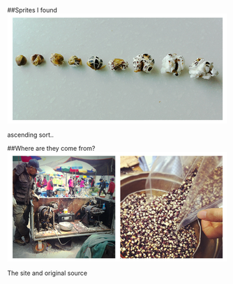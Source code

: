 ##Sprites I found
![image 1](../project_images/resource001.jpg)

ascending sort..

##Where are they come from?
![image 2](../project_images/resource002.jpg)

The site and original source
